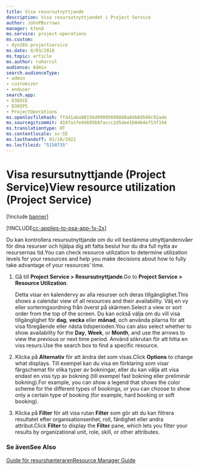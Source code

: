 ```yaml
---
title: Visa resursutnyttjande
description: Visa resursutnyttjandet i Project Service
author: JohnPBurrows
manager: kfend
ms.service: project-operations
ms.custom:
- dyn365-projectservice
ms.date: 8/03/2018
ms.topic: article
ms.author: ruhercul
audience: Admin
search.audienceType:
- admin
- customizer
- enduser
search.app:
- D365CE
- D365PS
- ProjectOperations
ms.openlocfilehash: ffd41aba98156d990956908d0a04b8d598c92ade
ms.sourcegitcommit: 418fa1fe9d605b8faccc2d5dee1b04b4e753f194
ms.translationtype: HT
ms.contentlocale: sv-SE
ms.lasthandoff: 02/10/2021
ms.locfileid: "5150735"
---
```

# <a name="view-resource-utilization-project-service"></a><span data-ttu-id="259cb-103">Visa resursutnyttjande (Project Service)</span><span class="sxs-lookup"><span data-stu-id="259cb-103">View resource utilization (Project Service)</span></span>

[!include [banner](../includes/psa-now-project-operations.md)]

[!INCLUDE[cc-applies-to-psa-app-1x-2x](../includes/cc-applies-to-psa-app-1x-2x.md)]

<span data-ttu-id="259cb-104">Du kan kontrollera resursutnyttjande om du vill bestämma utnyttjandenivåer för dina resurser och hjälpa dig att fatta beslut hur du dra full nytta av resursernas tid.</span><span class="sxs-lookup"><span data-stu-id="259cb-104">You can check resource utilization to determine utilization levels for your resources and help you make decisions about how to fully take advantage of your resources’ time.</span></span>  
  
1. <span data-ttu-id="259cb-105">Gå till **Project Service > Resursutnyttjande**.</span><span class="sxs-lookup"><span data-stu-id="259cb-105">Go to **Project Service > Resource Utilization**.</span></span> 

     <span data-ttu-id="259cb-106">Detta visar en kalendervy av alla resurser och deras tillgänglighet.</span><span class="sxs-lookup"><span data-stu-id="259cb-106">This shows a calendar view of all resources and their availability.</span></span> <span data-ttu-id="259cb-107">Välj en vy eller sorteringsordning från överst på skärmen.</span><span class="sxs-lookup"><span data-stu-id="259cb-107">Select a view or sort order from the top of the screen.</span></span> <span data-ttu-id="259cb-108">Du kan också välja om du vill visa tillgänglighet för **dag**, **vecka** eller **månad**, och använda pilarna för att visa föregående eller nästa tidsperioden.</span><span class="sxs-lookup"><span data-stu-id="259cb-108">You can also select whether to show availability for the **Day**, **Week**, or **Month**, and use the arrows to view the previous or next time period.</span></span> <span data-ttu-id="259cb-109">Använd sökrutan för att hitta en viss resurs.</span><span class="sxs-lookup"><span data-stu-id="259cb-109">Use the search box to find a specific resource.</span></span>      
  
2. <span data-ttu-id="259cb-110">Klicka på **Alternativ** för att ändra det som visas.</span><span class="sxs-lookup"><span data-stu-id="259cb-110">Click **Options** to change what displays.</span></span> <span data-ttu-id="259cb-111">Till exempel kan du visa en förklaring som visar färgschemat för olika typer av bokningar, eller du kan välja att visa endast en viss typ av bokning (till exempel fast bokning eller preliminär bokning).</span><span class="sxs-lookup"><span data-stu-id="259cb-111">For example, you can show a legend that shows the color scheme for the different types of bookings, or you can choose to show only a certain type of booking (for example, hard booking or soft booking).</span></span>  

3. <span data-ttu-id="259cb-112">Klicka på **Filter** för att visa rutan **Filter** som gör att du kan filtrera resultatet efter organisationsenhet, roll, färdighet eller andra attribut.</span><span class="sxs-lookup"><span data-stu-id="259cb-112">Click **Filter** to display the **Filter** pane, which lets you filter your results by organizational unit, role, skill, or other attributes.</span></span>  
  
### <a name="see-also"></a><span data-ttu-id="259cb-113">Se även</span><span class="sxs-lookup"><span data-stu-id="259cb-113">See Also</span></span>  
 [<span data-ttu-id="259cb-114">Guide för resurshanteraren</span><span class="sxs-lookup"><span data-stu-id="259cb-114">Resource Manager Guide</span></span>](../psa/resource-manager-guide.md)
